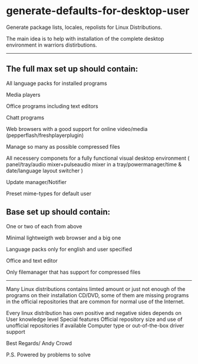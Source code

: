 # generate-defaults-for-desktop-user
Generate package lists, locales, repolists for Linux Distributions.

The main idea is to help with installation of the complete desktop environment in warriors distirbutions.

***

The full max set up should contain:
---
All language packs for installed programs

Media players

Office programs including text editors

Chatt programs

Web browsers with a good support for online video/media (pepperflash/freshplayerplugin)

Manage so many as possible compressed files

All necessery componets for a fully functional visual desktop environment
( panel/tray/audio mixer+pulseaudio mixer in a tray/powermanager/time & date/language layout switcher )

Update manager/Notifier

Preset mime-types for default user
###
Base set up should contain:
---
One or two of each from above

Minimal lightweigth web browser and a big one

Language packs only for english and user specified

Office and text editor

Only filemanager that has support for compressed files

***

Many Linux distributions contains limted amount or just not enough of the programs on their installation CD/DVD,
some of them are missing programs in the official repositories that are common for normal use of the Internet.

Every linux distribution has own positive and negative sides depends on
User knowledge level
Special features
Official repository size and use of unofficial repositories if available
Computer type or out-of-the-box driver support

Best Regards/
Andy Crowd

P.S.
Powered by problems to solve
